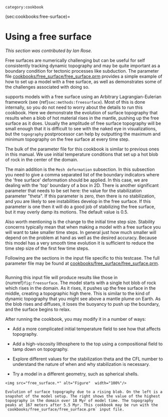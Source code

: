 ```{tags}
category:cookbook
```

(sec:cookbooks:free-surface)=
# Using a free surface

*This section was contributed by Ian Rose.*

Free surfaces are numerically challenging but can be useful for self
consistently tracking dynamic topography and may be quite important as a
boundary condition for tectonic processes like subduction. The parameter file
[cookbooks/free_surface/free_surface.prm](https://github.com/geodynamics/aspect/blob/main/cookbooks/free_surface/free_surface.prm)
provides a simple example of how to set up a model with a free surface, as well
as demonstrates some of the challenges associated with doing so.

supports models with a free surface using an Arbitrary Lagrangian-Eulerian
framework (see {ref}`sec:methods:freesurface`). Most of this is done
internally, so you do not need to worry about the details to run this
cookbook. Here we demonstrate the evolution of surface topography that results
when a blob of hot material rises in the mantle, pushing up the free surface
as it does. Usually the amplitude of free surface topography will be small
enough that it is difficult to see with the naked eye in visualizations, but
the `topography` postprocessor can help by outputting the maximum and minimum
topography on the free surface at every time step.

The bulk of the parameter file for this cookbook is similar to previous ones
in this manual. We use initial temperature conditions that set up a hot blob
of rock in the center of the domain.

The main addition is the `Mesh deformation` subsection. In this subsection you
need to give a comma separated list of the boundary indicators where the
'free surface' deformation should be applied. In this case, we are
dealing with the 'top' boundary of a box in 2D. There is another
significant parameter that needs to be set here: the value for the
stabilization parameter "theta". If this parameter is zero, then
there is no stabilization, and you are likely to see instabilities develop in
the free surface. If this parameter is one then it will do a good job of
stabilizing the free surface, but it may overly damp its motions. The default
value is 0.5.

Also worth mentioning is the change to the initial time step size. Stability
concerns typically mean that when making a model with a free surface you will
want to take smaller time steps. In general just how much smaller will depend
on the problem at hand as well as the desired accuracy. Because this model has
a very smooth time evolution it is sufficient to reduce the time step size of
the first few time steps.

Following are the sections in the input file specific to this testcase. The
full parameter file may be found at
[cookbooks/free_surface/free_surface.prm](https://github.com/geodynamics/aspect/blob/main/cookbooks/free_surface/free_surface.prm).

```{literalinclude} free_surface.part.prm
```

Running this input file will produce results like those in {numref}`fig:freesurface`.
The model starts with a single hot blob of rock which rises in the domain. As
it rises, it pushes up the free surface in the middle, creating a topographic
high there. This is similar to the kind of dynamic topography that you might
see above a mantle plume on Earth. As the blob rises and diffuses, it loses
the buoyancy to push up the boundary, and the surface begins to relax.

After running the cookbook, you may modify it in a number of ways:

-   Add a more complicated initial temperature field to see how that affects
    topography.

-   Add a high-viscosity lithosphere to the top using a compositional field to
    tamp down on topography.

-   Explore different values for the stabilization theta and the CFL number to
    understand the nature of when and why stabilization is necessary.

-   Try a model in a different geometry, such as spherical shells.

```{figure-md} fig:freesurface
<img src="free_surface.*" alt="Figure"  width="100%"/>

Evolution of surface topography due to a rising blob. On the left is a snapshot of the model setup. The right shows the value of the highest topography in the domain over 18 Myr of model time. The topography peaks at 167 meters after 5.5 Myr. This cookbook may be run with the `cookbooks/free_surface/free_surface.prm` input file.
```
